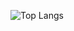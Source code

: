 ![Top Langs](https://github-readme-stats.vercel.app/api/top-langs/?username=vishalpandeynkp1&theme=flag-india&layout=compact)
